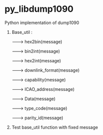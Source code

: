 # py_libdump1090
Python implementation of dump1090  
1) Base_util :

   ---> hex2bin(message)
   
   ---> bin2int(message)
   
   ---> hex2int(message)
   
   ---> downlink_format(message)
   
   ---> capability(message)
   
   ---> ICAO_address(message)
   
   ---> Data(message)
   
   ---> type_code(message)
   
   ---> parity_id(message)
   
2) Test base_util function with fixed message   

